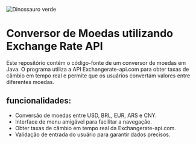 ![Dinossauro verde](https://github.com/natashaaoliveira/Challenge-Alura-Conversor-de-Moedas/assets/140986828/79bae18a-187d-4afb-b165-c3b93e5c384d)
# Conversor de Moedas utilizando Exchange Rate API

Este repositório contém o código-fonte de um conversor de moedas em Java. O programa utiliza a API Exchangerate-api.com para obter taxas de câmbio em tempo real e permite que os usuários convertam valores entre diferentes moedas.

## funcionalidades:

* Conversão de moedas entre USD, BRL, EUR, ARS e CNY.
* Interface de menu amigável para facilitar a navegação.
* Obter taxas de câmbio em tempo real da Exchangerate-api.com.
* Validação de entrada do usuário para garantir dados precisos.
